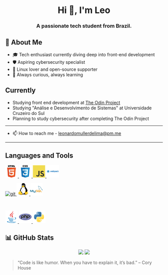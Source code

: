 <h1 align="center">Hi 👋, I'm Leo</h1>
<h3 align="center">A passionate tech student from Brazil.</h3>

## 🧠 About Me

- 🎓 Tech enthusiast currently diving deep into front-end development
- 🛡️ Aspiring cybersecurity specialist
- 🐧 Linux lover and open-source supporter
- 🧩 Always curious, always learning

## Currently

- Studying front end development at <a href="https://www.theodinproject.com">The Odin Project</a>
- Studying "Análise e Desenvolvimento de Sistemas" at Universidade Cruzeiro do Sul
- Planning to study cybersecurity after completing The Odin Project

<hr>

- 📫 How to reach me - [leonardomullerdelima@pm.me](mailto:leonardomullerdelima@pm.me)

<hr>

## Languages and Tools
<p align="left">
  <a href="https://www.w3.org/html/" target="_blank" rel="noreferrer"> <img src="https://raw.githubusercontent.com/devicons/devicon/master/icons/html5/html5-original-wordmark.svg" alt="html5" width="40" height="40"/> </a>
  <a href="https://www.w3schools.com/css/" target="_blank" rel="noreferrer"> <img src="https://raw.githubusercontent.com/devicons/devicon/master/icons/css3/css3-original-wordmark.svg" alt="css3" width="40" height="40"/> </a>
  <a href="https://developer.mozilla.org/en-US/docs/Web/JavaScript" target="_blank" rel="noreferrer"> <img src="https://raw.githubusercontent.com/devicons/devicon/master/icons/javascript/javascript-original.svg" alt="javascript" width="40" height="40"/> </a>
  <a href="https://webpack.js.org" target="_blank" rel="noreferrer"> <img src="https://raw.githubusercontent.com/devicons/devicon/d00d0969292a6569d45b06d3f350f463a0107b0d/icons/webpack/webpack-original-wordmark.svg" alt="webpack" width="40" height="40"/> </a>
  
  <br>
  
  <a href="https://git-scm.com/" target="_blank" rel="noreferrer"> <img src="https://www.vectorlogo.zone/logos/git-scm/git-scm-icon.svg" alt="git" width="40" height="40"/> </a>
  <a href="https://www.linux.org/" target="_blank" rel="noreferrer"> <img src="https://raw.githubusercontent.com/devicons/devicon/master/icons/linux/linux-original.svg" alt="linux" width="40" height="40"/> </a>
  <a href="https://www.mysql.com/" target="_blank" rel="noreferrer"> <img src="https://raw.githubusercontent.com/devicons/devicon/master/icons/mysql/mysql-original-wordmark.svg" alt="mysql" width="40" height="40"/> </a>
  
  
  <br>
  
  <a href="https://www.java.com" target="_blank" rel="noreferrer"> <img src="https://raw.githubusercontent.com/devicons/devicon/master/icons/java/java-original.svg" alt="java" width="40" height="40"/> </a>
  <a href="https://www.php.net" target="_blank" rel="noreferrer"> <img src="https://raw.githubusercontent.com/devicons/devicon/master/icons/php/php-original.svg" alt="php" width="40" height="40"/> </a>
  <a href="https://www.python.org" target="_blank" rel="noreferrer"> <img src="https://raw.githubusercontent.com/devicons/devicon/master/icons/python/python-original.svg" alt="python" width="40" height="40"/> </a>
  
</p>

## 📊 GitHub Stats

<div align="center">
  <img src="https://github-readme-stats.vercel.app/api?username=lemuller04&show_icons=true&theme=radical" />
  <img src="https://github-readme-stats.vercel.app/api/top-langs?username=lemuller04&layout=compact&theme=radical" />
</div>



> “Code is like humor. When you have to explain it, it’s bad.” – Cory House
